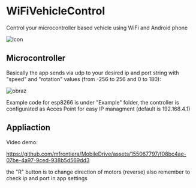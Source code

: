 # WiFiVehicleControl
Control your microcontroller based vehicle using WiFi and Android phone

![Icon](https://github.com/mfrontiera/MobileDrive/assets/155067797/d4e4df96-dd5a-418e-a62d-ea0bc568f1bd)




## Microcontroller
Basically the app sends via udp to your desired ip and port string with "speed" and "rotation" values (from -256 to 256 and 0 to 180):

![obraz](https://github.com/mfrontiera/MobileDrive/assets/155067797/8ec1248a-29b1-4e66-9034-d18b90c53684)

Example code for esp8266 is under "Example" folder, the controller is configurated as Acces Point for easy IP managment (default is 192.168.4.1)

## Appliaction

Video demo:


https://github.com/mfrontiera/MobileDrive/assets/155067797/f08bc4ae-07be-4a97-9ced-938b5d569dd3



the "R" button is to change direction of motors (reverse) also remember to check ip and port in app settings 
